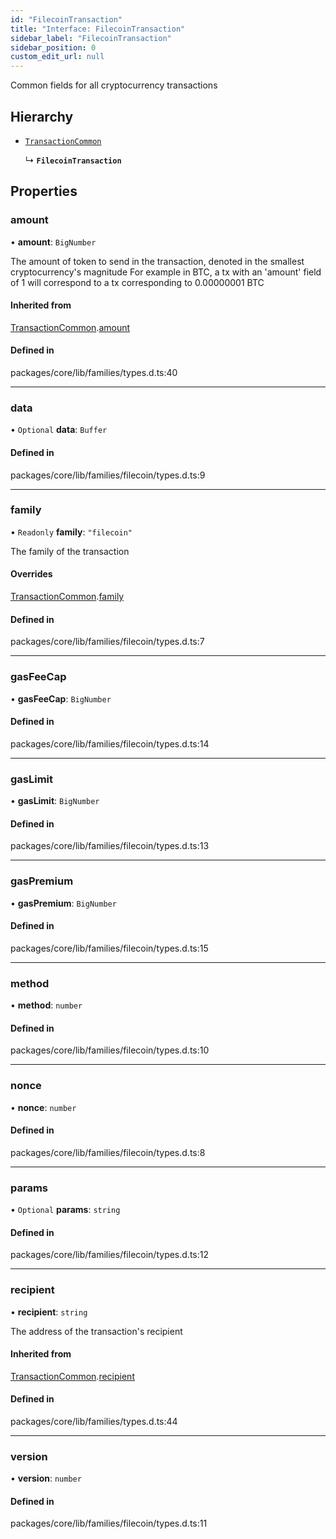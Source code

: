 ```yaml
---
id: "FilecoinTransaction"
title: "Interface: FilecoinTransaction"
sidebar_label: "FilecoinTransaction"
sidebar_position: 0
custom_edit_url: null
---
```


Common fields for all cryptocurrency transactions

## Hierarchy

- [`TransactionCommon`](TransactionCommon.md)

  ↳ **`FilecoinTransaction`**

## Properties

### amount

• **amount**: `BigNumber`

The amount of token to send in the transaction, denoted in the smallest cryptocurrency's magnitude
For example in BTC, a tx with an 'amount' field of 1 will correspond to a tx corresponding to 0.00000001 BTC

#### Inherited from

[TransactionCommon](TransactionCommon.md).[amount](TransactionCommon.md#amount)

#### Defined in

packages/core/lib/families/types.d.ts:40

___

### data

• `Optional` **data**: `Buffer`

#### Defined in

packages/core/lib/families/filecoin/types.d.ts:9

___

### family

• `Readonly` **family**: ``"filecoin"``

The family of the transaction

#### Overrides

[TransactionCommon](TransactionCommon.md).[family](TransactionCommon.md#family)

#### Defined in

packages/core/lib/families/filecoin/types.d.ts:7

___

### gasFeeCap

• **gasFeeCap**: `BigNumber`

#### Defined in

packages/core/lib/families/filecoin/types.d.ts:14

___

### gasLimit

• **gasLimit**: `BigNumber`

#### Defined in

packages/core/lib/families/filecoin/types.d.ts:13

___

### gasPremium

• **gasPremium**: `BigNumber`

#### Defined in

packages/core/lib/families/filecoin/types.d.ts:15

___

### method

• **method**: `number`

#### Defined in

packages/core/lib/families/filecoin/types.d.ts:10

___

### nonce

• **nonce**: `number`

#### Defined in

packages/core/lib/families/filecoin/types.d.ts:8

___

### params

• `Optional` **params**: `string`

#### Defined in

packages/core/lib/families/filecoin/types.d.ts:12

___

### recipient

• **recipient**: `string`

The address of the transaction's recipient

#### Inherited from

[TransactionCommon](TransactionCommon.md).[recipient](TransactionCommon.md#recipient)

#### Defined in

packages/core/lib/families/types.d.ts:44

___

### version

• **version**: `number`

#### Defined in

packages/core/lib/families/filecoin/types.d.ts:11
